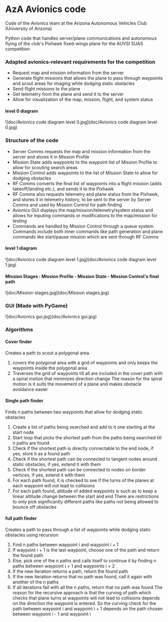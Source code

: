 # AzA Avionics code 
Code of the Avionics team at the Arizona Autonomous Vehicles Club (University of Arizona)

Python code that handles server/plane communications and autonomous flying of the club's Pixhawk fixed-wings plane for the AUVSI SUAS competition

### Adapted avionics-relevant requirements for the competition
+ Request map and mission information from the server
+ Generate flight missions that allows the plane to pass through waypoints and scout areas for imaging while dodging static obstacles
+ Send flight missions to the plane
+ Get telemetry from the plane and send it to the server
+ Allow for visualization of the map, mission, flight, and system status

#### level 0 diagram
![doc/Avionics code diagram level 0.jpg](doc/Avionics code diagram level 0.jpg)

### Structure of the code
+ Server Comms requests the map and mission information from the server and stores it in Mission Profile
+ Mission State adds waypoints to the waypoint list of Mission Profile to allow for scouting search areas
+ Mission Control adds waypoints to the list of Mission State to allow for dodging obstacles
+ RF Comms converts the final list of waypoints into a flight mission (adds takeoff/landing etc.), and sends it to the Pixhawk
+ RF Comms also requests telemetry and plane status from the Pixhawk, and stores it in telemetry history, to be sent to the server by Server Comms and used by Mission Control for path finding
+ Avionics GUI displays the map/mission/telemetry/system status and allows for inputing commands or modifications to the map/mission for testing
+ Commands are handled by Mission Control through a queue system. Commands include both inner commands like path generation and plane commands like start/pause mission which are sent through RF Comms

#### level 1 diagram
![doc/Avionics code diagram level 1.jpg](doc/Avionics code diagram level 1.jpg)

#### Mission Stages : Mission Profile - Mission State - Mission Control's final path
![doc/Mission stages.jpg](doc/Mission stages.jpg)

### GUI (Made with PyGame)
![doc/Avionics gui.jpg](doc/Avionics gui.jpg)

### Algorithms

#### Cover finder
Creates a path to scout a polygonal area.
1. covers the polygonal area with a grid of waypoints and only keeps the waypoints inside the polygonal area
2. Traverses the grid of waypoints till all are included in the cover path with a spiral motion that minimizes direction change
The reason for the spiral motion is it suits the movement of a plane and makes obstacle avoidance easier

#### Single path finder
Finds n paths between two waypoints that allow for dodging static obstacles
1. Create a list of paths being searched and add to it one starting at the start node
2. Start loop that picks the shortest path from the paths being searched till n paths are found
3. Check if the shortest path is directly connectable to the end node, if yes, store it as a found path
4. Check if the shortest path can be connected to tangent nodes around static obstacles, if yes, extend it with them
5. Check if the shortest path can be connected to nodes on border vertices, if yes, extend it with them
6. For each path found, it is checked to see if the turns of the planes at each waypoint will not lead to collisions
7. For each path found, altitude of added waypoints is such as to keep a linear altitude change between the start and end
There are restrictions to only pick significantly different paths like paths not being allowed to bounce off obstacles

#### full path finder
Creates a path to pass through a list of waypoints while dodging static obstacles using recursion
1. Find n paths between waypoint i and waypoint i + 1
2. If waypoint i + 1 is the last waypoint, choose one of the path and return the found path
3. Else, pick one of the n paths and calls itself to continue it by finding n paths between waypoint i + 1 and waypoints i + 2
4. If the new iteration returns a path, return the found path
5. If the new iteration returns that no path was found, call it again with another of the n paths
6. If all iterations fail with all the n paths, return that no path was found
The reason for the recursive approach is that the curving of path which checks that plane turns at waypoints will not lead to collisions depends on the direction the waypoint is entered. So the curving check for the path between waypoint i and waypoint i + 1 depends on the path chosen between waypoint i - 1 and waypoint i
